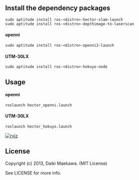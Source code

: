 ## Install the dependency packages


    sudo aptitude install ros-<distro>-hector-slam-launch
    sudo aptitude install ros-<distro>-depthimage-to-laserscan

#### openni

    sudo aptitude install ros-<distro>-openni2-launch
    
#### UTM-30LX

    sudo aptitude install ros-<distro>-hokuyo-node

## Usage

#### openni

    roslaunch hector_openni.launch
    
#### UTM-30LX

    roslaunch hector_hokuyo.launch

[![rviz](http://img.youtube.com/vi/xo64T0jgKKQ/0.jpg)](https://www.youtube.com/watch?v=xo64T0jgKKQ)

## License

Copyright (c) 2013, Daiki Maekawa. (MIT License)

See LICENSE for more info.
